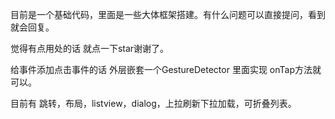 目前是一个基础代码，里面是一些大体框架搭建。有什么问题可以直接提问，看到就会回复。





觉得有点用处的话  就点一下star谢谢了。


给事件添加点击事件的话  外层嵌套一个GestureDetector  里面实现 onTap方法就可以。

目前有  跳转，布局，listview，dialog，上拉刷新下拉加载，可折叠列表。
